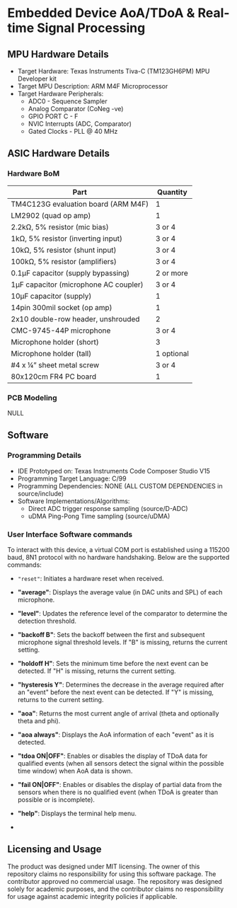 # Embedded Device AoA/TDoA & Real-time Signal Processing

## MPU Hardware Details 
- Target Hardware: Texas Instruments Tiva-C (TM123GH6PM) MPU Developer kit 
- Target MPU Description: ARM M4F Microprocessor 
- Target Hardware Peripherals: 
  - ADC0 - Sequence Sampler 
  - Analog Comparator (CoNeg -ve) 
  - GPIO PORT C - F 
  - NVIC Interrupts (ADC, Comparator) 
  - Gated Clocks - PLL @ 40 MHz 

## ASIC Hardware Details
### Hardware BoM
| Part                                      | Quantity |
|-------------------------------------------|----------|
| TM4C123G evaluation board (ARM M4F)      | 1        |
| LM2902 (quad op amp)                      | 1        |
| 2.2kΩ, 5% resistor (mic bias)            | 3 or 4   |
| 1kΩ, 5% resistor (inverting input)       | 3 or 4   |
| 10kΩ, 5% resistor (shunt input)          | 3 or 4   |
| 100kΩ, 5% resistor (amplifiers)          | 3 or 4   |
| 0.1μF capacitor (supply bypassing)        | 2 or more|
| 1μF capacitor (microphone AC coupler)    | 3 or 4   |
| 10μF capacitor (supply)                   | 1        |
| 14pin 300mil socket (op amp)             | 1        |
| 2x10 double-row header, unshrouded        | 2        |
| CMC-9745-44P microphone                   | 3 or 4   |
| Microphone holder (short)                 | 3        |
| Microphone holder (tall)                  | 1 optional|
| #4 x ¼” sheet metal screw                 | 3 or 4   |
| 80x120cm FR4 PC board                     | 1        |
### PCB Modeling
NULL

## Software
### Programming Details 
- IDE Prototyped on: Texas Instruments Code Composer Studio V15 
- Programming Target Language: C/99 
- Programming Dependencies: NONE (ALL CUSTOM DEPENDENCIES in source/include)
- Software Implementations/Algorithms:
    - Direct ADC trigger response sampling (source/D-ADC)
    - uDMA Ping-Pong Time sampling (source/uDMA) 
### User Interface Software commands
To interact with this device, a virtual COM port is established using a 115200 baud, 8N1 protocol with no hardware handshaking. Below are the supported commands:

- `"reset"`: Initiates a hardware reset when received.
  
- **"average"**: Displays the average value (in DAC units and SPL) of each microphone.

- **"level"**: Updates the reference level of the comparator to determine the detection threshold.

- **"backoff B"**: Sets the backoff between the first and subsequent microphone signal threshold levels. If "B" is missing, returns the current setting.

- **"holdoff H"**: Sets the minimum time before the next event can be detected. If "H" is missing, returns the current setting.

- **"hysteresis Y"**: Determines the decrease in the average required after an "event" before the next event can be detected. If "Y" is missing, returns to the current setting.

- **"aoa"**: Returns the most current angle of arrival (theta and optionally theta and phi).

- **"aoa always"**: Displays the AoA information of each "event" as it is detected.

- **"tdoa ON|OFF"**: Enables or disables the display of TDoA data for qualified events (when all sensors detect the signal within the possible time window) when AoA data is shown.

- **"fail ON|OFF"**: Enables or disables the display of partial data from the sensors when there is no qualified event (when TDoA is greater than possible or is incomplete).

- **"help"**: Displays the terminal help menu.
- 
## Licensing and Usage 
The product was designed under MIT licensing. The owner of this repository claims no responsibility for using this software package. The contributor approved no commercial usage. The repository was designed solely for academic purposes, and the contributor claims no responsibility for usage against academic integrity policies if applicable.
